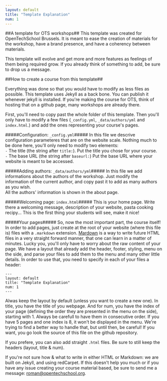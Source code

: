 ```yaml
---
layout: default
title: "Template Explanation"
num: 1
---
```


##A template for OTS workshops##
This template was created for OpenTechSchool Brussels. It is meant to ease the creation of materials for the workshop, have a brand presence, and have a coherency between materials.

This template will evolve and get more and more features as feelings of them being required grow. If you already think of something to add, be sure to drop us a message.

##How to create a course from this template##

Everything was done so that you would have to modify as less files as possible. This template uses Jekyll as a back bone. You can publish it whenever jekyll is installed. If you're making the course for OTS, think of hosting that on a github page, many workshops are already there.

First, you'll need to copy past the whole folder of this template. Then you'll only have to modify a few files (`_config.yml`, `_data/authors/yml` and `index.html`.) and add the ones representing your course's pages.

#####Configuration: `_config.yml`#####
In this file we descrive configuration parameteres that are on the website scale. Nothing much to be done here, you'll only need to modify two elements:  
`-` The title (the string after `title:`). Put the title you chose for your course.  
`-` The base URL (the string after `baseurl:`) Put the base URL where your website is meant to be accessed.

#####Adding authors: `_data/authors/yml`#####
In this file we add informations about the authors of the workshop. Just modify the information of the current author, and copy past it to add as many authors as you wish.  
All the authors' information is shown in the about page.

#####Welcoming page: `index.html`#####
This is your home page. Write there a welcoming message, description of your website, pasta cooking recipy... This is the first thing your students will see, make it nice!

#####Your pages#####
So, now the most important part, the course itself! In order to add pages, just create at the root of your website (where this file is) files with a `.markdown` extension. [Mardown](http://daringfireball.net/projects/markdown/) is a way to write future HTML files in a very straight forward manner, that one can learn in a matter of minutes.
Lucky you, you'll only have to worry about the raw content of your page. We have a layout that already add the header, footer, styling, menu on the side, and parse your files to add them to the menu and many other little details. In order to use that, you need to specify in each of your files a header:

```
---
layout: default
title: "Template Explanation"
num: 1
---
```

Alwas keep the layout by default (unless you want to create a new one). In title, you have the title of you webpage. And for num, you have the index of your page (defining the order they are presented in the menu on the side), starting with 1. Always be carefull to have them in consecutive order. If you have 5 pages and one index is 8, it won't be displayed in the menu. We're trying to find a better way to handle that, but until then, be careful! If you want, you go look the source of this file on the github repository.

If you prefere, you can also add straight `.html` files. Be sure to still keep the headers (layout, title & num).

If you're not sure how & what to write in either HTML or Markdown: we are built on Jekyll, and using redCarpet. If this doesn't help you much or if you have any issue creating your course material based, be sure to send me a message: [roman@opentechschool.org](mailto:roman@opentechschool.org).

